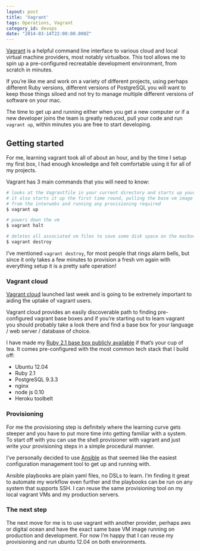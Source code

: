```yaml
---
layout: post
title: 'Vagrant'
tags: Operations, Vagrant
category_id: devops
date: "2014-03-14T22:00:00.000Z"
---
```


[Vagrant](http://www.vagrantup.com/) is a helpful command line interface to various cloud and local virtual machine providers, most notably virtualbox. This tool allows me to spin up a pre-configured recreatable development environment, from scratch in minutes.

If you’re like me and work on a variety of different projects, using perhaps different Ruby versions, different versions of PostgreSQL you will want to keep those things siloed and not try to manage multiple different versions of software on your mac.

The time to get up and running either when you get a new computer or if a new developer joins the team is greatly reduced, pull your code and run `vagrant up`, within minutes you are free to start developing.

## Getting started

For me, learning vagrant took all of about an hour, and by the time I setup my first box, I had enough knowledge and felt comfortable using it for all of my projects.

Vagrant has 3 main commands that you will need to know:

```sh
# looks at the Vagrantfile in your current directory and starts up your vm,
# it also starts it up the first time round, pulling the base vm image
# from the interwebs and running any provisioning required
$ vagrant up

# powers down the vm
$ vagrant halt

# deletes all associated vm files to save some disk space on the macbook air :)
$ vagrant destroy
```

I’ve mentioned `vagrant destroy`, for most people that rings alarm bells, but since it only takes a few minutes to provision a fresh vm again with everything setup it is a pretty safe operation!

### Vagrant cloud

[Vagrant cloud](https://vagrantcloud.com/) launched last week and is going to be extremely important to aiding the uptake of vagrant users.

Vagrant cloud provides an easily discoverable path to finding pre-configured vagrant base boxes and if you’re starting out to learn vagrant you should probably take a look there and find a base box for your language / web server / database of choice.

I have made my [Ruby 2.1 base box publicly available](https://vagrantcloud.com/phawk/ubuntu-precise-ruby-21) if that’s your cup of tea. It comes pre-configured with the most common tech stack that I build off:

* Ubuntu 12.04
* Ruby 2.1
* PostgreSQL 9.3.3
* nginx
* node js 0.10
* Heroku toolbelt

### Provisioning

For me the provisioning step is definitely where the learning curve gets steeper and you have to put more time into getting familiar with a system. To start off with you can use the shell provisioner with vagrant and just write your provisioning steps in a simple procedural manner.

I’ve personally decided to use [Ansible](http://docs.ansible.com/) as that seemed like the easiest configuration management tool to get up and running with.

Ansible playbooks are plain yaml files, no DSLs to learn. I’m finding it great to automate my workflow even further and the playbooks can be run on any system that supports SSH. I can reuse the same provisioning tool on my local vagrant VMs and my production servers.

### The next step

The next move for me is to use vagrant with another provider, perhaps aws or digital ocean and have the exact same base VM image running on production and development. For now I’m happy that I can reuse my provisioning and run ubuntu 12.04 on both environments.
